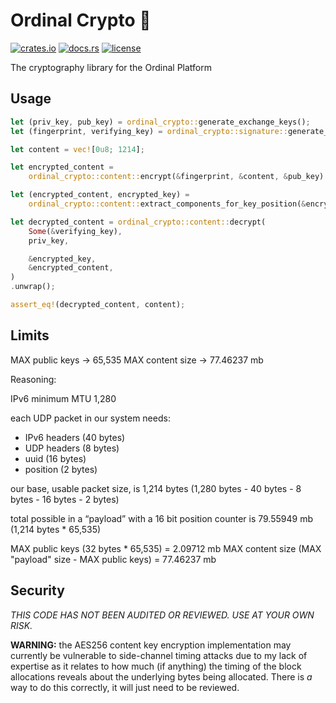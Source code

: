 # Ordinal Crypto 🔐

[![crates.io](https://img.shields.io/crates/v/ordinal_crypto.svg)](https://crates.io/crates/ordinal_crypto)
[![docs.rs](https://docs.rs/ordinal_crypto/badge.svg)](https://docs.rs/crate/ordinal_crypto/)
[![license](https://img.shields.io/github/license/ordinarylabs/ordinal-crypto.svg)](https://github.com/ordinarylabs/ordinal-crypto/blob/main/LICENSE)

The cryptography library for the Ordinal Platform

## Usage

```rust
let (priv_key, pub_key) = ordinal_crypto::generate_exchange_keys();
let (fingerprint, verifying_key) = ordinal_crypto::signature::generate_fingerprint();

let content = vec![0u8; 1214];

let encrypted_content =
    ordinal_crypto::content::encrypt(&fingerprint, &content, &pub_key).unwrap();

let (encrypted_content, encrypted_key) =
    ordinal_crypto::content::extract_components_for_key_position(&encrypted_content, 0).unwrap();

let decrypted_content = ordinal_crypto::content::decrypt(
    Some(&verifying_key),
    priv_key,

    &encrypted_key,
    &encrypted_content,
)
.unwrap();

assert_eq!(decrypted_content, content);
```

## Limits

MAX public keys -> 65,535
MAX content size -> 77.46237 mb

Reasoning:

IPv6 minimum MTU 1,280

each UDP packet in our system needs:
- IPv6 headers (40 bytes)
- UDP headers (8 bytes)
- uuid (16 bytes)
- position (2 bytes)

our base, usable packet size, is 1,214 bytes (1,280 bytes - 40 bytes - 8 bytes - 16 bytes - 2 bytes)

total possible in a “payload” with a 16 bit position counter is 79.55949 mb (1,214 bytes * 65,535)

MAX public keys (32 bytes * 65,535) = 2.09712 mb
MAX content size (MAX "payload" size - MAX public keys) = 77.46237 mb

## Security

*THIS CODE HAS NOT BEEN AUDITED OR REVIEWED. USE AT YOUR OWN RISK.*

**WARNING:** the AES256 content key encryption implementation may currently be vulnerable to side-channel
timing attacks due to my lack of expertise as it relates to how much (if anything) the timing of the block
allocations reveals about the underlying bytes being allocated. There is *a* way to do this
correctly, it will just need to be reviewed.
